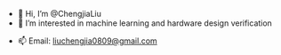 - 👋 Hi, I’m @ChengjiaLiu
- 👀 I’m interested in machine learning and hardware design verification
<!---
- 🌱 I’m currently learning ...
- 💞️ I’m looking to collaborate on ...
--->
- 📫 Email: liuchengjia0809@gmail.com

<!---
ChengjiaLiu/ChengjiaLiu is a ✨ special ✨ repository because its `README.md` (this file) appears on your GitHub profile.
You can click the Preview link to take a look at your changes.
--->
